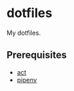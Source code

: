 # dotfiles
My dotfiles.

## Prerequisites

- [act](https://github.com/nektos/act)
- [pipenv](https://github.com/pypa/pipenv)
